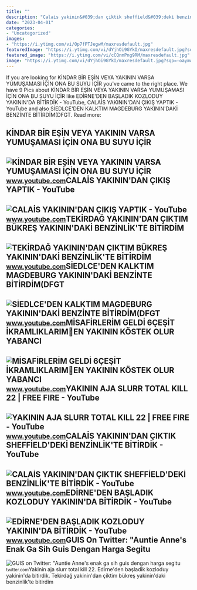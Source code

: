 ```yaml
---
title: ""
description: "Calai̇s yakinin&#039;dan çiktik sheffi̇eld&#039;deki̇ benzi̇nli̇k&#039;te bi̇ti̇rdi̇k"
date: "2023-04-01"
categories:
- "Uncategorized"
images:
- "https://i.ytimg.com/vi/Op7fPTJegwM/maxresdefault.jpg"
featuredImage: "https://i.ytimg.com/vi/dYjhOi9GYkI/maxresdefault.jpg?sqp=-oaymwEmCIAKENAF8quKqQMa8AEB-AH-CYAC0AWKAgwIABABGGUgUChDMA8=&amp;rs=AOn4CLCxeqw9u_uGteT5SJrLTZ8MzlHSRA"
featured_image: "https://i.ytimg.com/vi/cCQnmPng9RM/maxresdefault.jpg"
image: "https://i.ytimg.com/vi/dYjhOi9GYkI/maxresdefault.jpg?sqp=-oaymwEmCIAKENAF8quKqQMa8AEB-AH-CYAC0AWKAgwIABABGGUgUChDMA8=&amp;rs=AOn4CLCxeqw9u_uGteT5SJrLTZ8MzlHSRA"
---
```


If you are looking for KİNDAR BİR EŞİN VEYA YAKININ VARSA YUMUŞAMASI İÇİN ONA BU SUYU İÇİR you've came to the right place. We have 9 Pics about KİNDAR BİR EŞİN VEYA YAKININ VARSA YUMUŞAMASI İÇİN ONA BU SUYU İÇİR like EDİRNE'DEN BAŞLADIK KOZLODUY YAKININ'DA BİTİRDİK - YouTube, CALAİS YAKININ'DAN ÇIKIŞ YAPTIK - YouTube and also SİEDLCE'DEN KALKTIM MAGDEBURG YAKININ'DAKİ BENZİNTE BİTİRDİM(DFGT. Read more:

KİNDAR BİR EŞİN VEYA YAKININ VARSA YUMUŞAMASI İÇİN ONA BU SUYU İÇİR
-------------------------------------------------------------------

 ![KİNDAR BİR EŞİN VEYA YAKININ VARSA YUMUŞAMASI İÇİN ONA BU SUYU İÇİR](https://i.ytimg.com/vi/FDUxIPgLPgI/maxresdefault.jpg) <small>www.youtube.com</small>CALAİS YAKININ'DAN ÇIKIŞ YAPTIK - YouTube
-----------------------------------------

 ![CALAİS YAKININ'DAN ÇIKIŞ YAPTIK - YouTube](https://i.ytimg.com/vi/cCQnmPng9RM/maxresdefault.jpg) <small>www.youtube.com</small>TEKİRDAĞ YAKININ'DAN ÇIKTIM BÜKREŞ YAKININ'DAKİ BENZİNLİK'TE BİTİRDİM
---------------------------------------------------------------------

 ![TEKİRDAĞ YAKININ'DAN ÇIKTIM BÜKREŞ YAKININ'DAKİ BENZİNLİK'TE BİTİRDİM](https://i.ytimg.com/vi/6iEp9gzg1a0/maxresdefault.jpg?sqp=-oaymwEmCIAKENAF8quKqQMa8AEB-AH-CYAC0AWKAgwIABABGGUgZShlMA8=&rs=AOn4CLDiZ1hFCK2ZPKKq7Zeid6PMQH1iXw) <small>www.youtube.com</small>SİEDLCE'DEN KALKTIM MAGDEBURG YAKININ'DAKİ BENZİNTE BİTİRDİM(DFGT
-----------------------------------------------------------------

 ![SİEDLCE'DEN KALKTIM MAGDEBURG YAKININ'DAKİ BENZİNTE BİTİRDİM(DFGT](https://i.ytimg.com/vi/FuGIAd3PWV0/maxresdefault.jpg?sqp=-oaymwEmCIAKENAF8quKqQMa8AEB-AH-CYAC0AWKAgwIABABGFEgWihlMA8=&rs=AOn4CLAplQvGMFJ79PGCdamdygURUSWosg) <small>www.youtube.com</small>MİSAFİRLERİM GELDİ 6ÇEŞİT İKRAMLIKLARIM💯EN YAKININ KÖSTEK OLUR YABANCI
----------------------------------------------------------------------

 ![MİSAFİRLERİM GELDİ 6ÇEŞİT İKRAMLIKLARIM💯EN YAKININ KÖSTEK OLUR YABANCI](https://i.ytimg.com/vi/eMBJ1me1uxU/maxresdefault.jpg) <small>www.youtube.com</small>YAKININ AJA SLURR TOTAL KILL 22 | FREE FIRE - YouTube
-----------------------------------------------------

 ![YAKININ AJA SLURR TOTAL KILL 22 | FREE FIRE - YouTube](https://i.ytimg.com/vi/Op7fPTJegwM/maxresdefault.jpg) <small>www.youtube.com</small>CALAİS YAKININ'DAN ÇIKTIK SHEFFİELD'DEKİ BENZİNLİK'TE BİTİRDİK - YouTube
------------------------------------------------------------------------

 ![CALAİS YAKININ'DAN ÇIKTIK SHEFFİELD'DEKİ BENZİNLİK'TE BİTİRDİK - YouTube](https://i.ytimg.com/vi/5p6dhd4Xr2Y/maxresdefault.jpg) <small>www.youtube.com</small>EDİRNE'DEN BAŞLADIK KOZLODUY YAKININ'DA BİTİRDİK - YouTube
----------------------------------------------------------

 ![EDİRNE'DEN BAŞLADIK KOZLODUY YAKININ'DA BİTİRDİK - YouTube](https://i.ytimg.com/vi/dYjhOi9GYkI/maxresdefault.jpg?sqp=-oaymwEmCIAKENAF8quKqQMa8AEB-AH-CYAC0AWKAgwIABABGGUgUChDMA8=&rs=AOn4CLCxeqw9u_uGteT5SJrLTZ8MzlHSRA) <small>www.youtube.com</small>GUIS On Twitter: "Auntie Anne's Enak Ga Sih Guis Dengan Harga Segitu
--------------------------------------------------------------------

 ![GUIS on Twitter: "Auntie Anne's enak ga sih guis dengan harga segitu](https://pbs.twimg.com/media/Fi9R5CqaMAAHyM0.jpg) <small>twitter.com</small>Yakinin aja slurr total kill 22. Edi̇rne'den başladik kozloduy yakinin'da bi̇ti̇rdi̇k. Teki̇rdağ yakinin'dan çiktim bükreş yakinin'daki̇ benzi̇nli̇k'te bi̇ti̇rdi̇m
